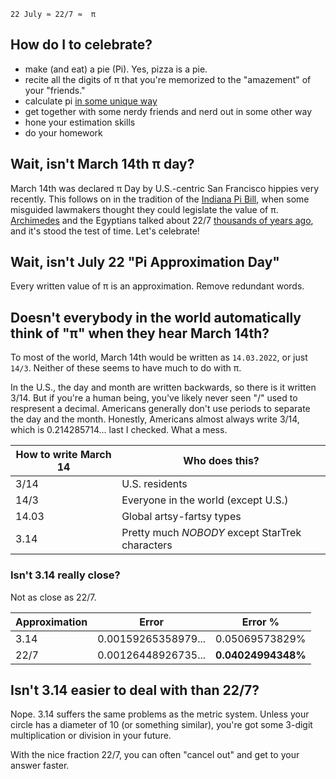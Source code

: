 ```
22 July ≈ 22/7 ≈  π
```

## How do I to celebrate?
- make (and eat) a pie (Pi). Yes, pizza is a pie.
- recite all the digits of π that you're memorized to the "amazement" of your "friends."
- calculate pi [in some unique way](https://en.wikipedia.org/wiki/Buffon%27s_needle_problem#Estimating_%CF%80)
- get together with some nerdy friends and nerd out in some other way
- hone your estimation skills
- do your homework

## Wait, isn't March 14th π day?

March 14th was declared π Day by U.S.-centric San Francisco hippies very recently. This follows on
in the tradition of the [Indiana Pi Bill](https://en.wikipedia.org/wiki/Indiana_Pi_Bill), when some misguided
lawmakers thought they could legislate the value of π. 
[Archimedes](https://en.wikipedia.org/wiki/Archimedes) and the Egyptians talked about 22/7 [thousands of years ago](https://en.wikipedia.org/wiki/Approximations_of_%CF%80), and it's stood the test of time. Let's celebrate!

## Wait, isn't July 22 "Pi Approximation Day"

Every written value of π is an approximation. Remove redundant words. 

## Doesn't everybody in the world automatically think of "π" when they hear March 14th? 

To most of the world, March 14th would be written as `14.03.2022`, or just `14/3`. Neither
of these seems to have much to do with π. 

In the U.S., the day and month are written backwards, so there is it written 3/14. But if you're a human being, you've likely never seen "/" used to respresent a decimal. Americans generally don't use periods to separate the day and the month.  Honestly, Americans almost always write 3/14, which is 0.214285714... last I checked. What a mess.


| How to write March 14  |  Who does this? |
|------------------------|--------------------------------------------------|
| 3/14                   |  U.S. residents                                  | 
| 14/3                   |  Everyone in the world (except U.S.)             | 
| 14.03                  |  Global artsy-fartsy types                       |
| 3.14                   |  Pretty much *NOBODY* except StarTrek characters | 


### Isn't 3.14 really close?

Not as close as 22/7.

| Approximation  |  Error               | Error %        |
|----------------|----------------------|----------------|
| 3.14           |  0.00159265358979... | 0.05069573829% |
| 22/7           |  0.00126448926735... | **0.04024994348%** | 


## Isn't 3.14 easier to deal with than 22/7?

Nope. 3.14 suffers the same problems as the metric system. Unless your circle has a diameter of 10 (or something similar), you're got some 3-digit multiplication or division in your future. 

With the nice fraction 22/7, you can often "cancel out" and get to your answer faster. 
